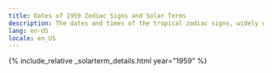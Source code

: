 ```yaml
---
title: Dates of 1959 Zodiac Signs and Solar Terms
description: The dates and times of the tropical zodiac signs, widely used in western astrology, and solar terms of year 1959
lang: en-US
locale: en_US
---
```

{% include_relative _solarterm_details.html year="1959" %}
